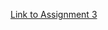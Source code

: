 [Link to Assignment 3](https://drive.google.com/drive/folders/1WtWHifYeUBiq7eknFCK0FT6R2SllYfq_?usp=sharing)
